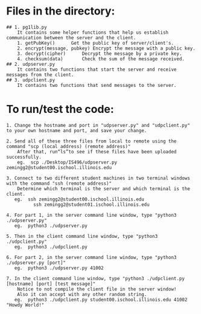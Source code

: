 # Files in the directory:

	## 1. pg1lib.py
 	    It contains some helper functions that help us establish communication between the server and the client.
		1. getPubKey()		Get the public key of server/client's.
		2. encrypt(message, pubkey)	Encrypt the message with a public key.
		3. decrypt(cipher)		Decrypt the message by a private key.
		4. checksum(data)		Check the sum of the message received.
	## 2. udpserver.py
	    It contains two functions that start the server and receive messages from the client.
	## 3. udpclient.py
	    It contains two functions that send messages to the server.

# To run/test the code:

	1. Change the hostname and port in "udpserver.py" and "udpclient.py" to your own hostname and port, and save your change.

	2. Send all of these three files from local to remote using the command "scp (local address) (remote address)"
		After that, run“ls”to see if these files have been uploaded successfully.
	    eg.  scp ./Desktop/IS496/udpserver.py zemingg2@student00.ischool.illinois.edu

 	3. Connect to two different student machines in two terminal windows with the command "ssh (remote address)"
		Determine which terminal is the server and which terminal is the client.
	   eg.  ssh zemingg2@student00.ischool.illinois.edu
	          ssh zemingg2@student01.ischool.illinois.edu

	4. For part 1, in the server command line window, type "python3 ./udpserver.py"
	   eg.  python3 ./udpserver.py

	5. Then in the client command line window, type "python3 ./udpclient.py"
	   eg.  python3 ./udpclient.py

	6. For part 2, in the server command line window, type "python3 ./udpserver.py [port]"
	   eg.  python3 ./udpserver.py 41002

	7. In the client command line window, type "python3 ./udpclient.py [hostname] [port] [test message]"
		Notice to not compile the client file in the server window! 
		Also it can accept with any other random string.
	   eg.  python3 ./udpclient.py student00.ischool.illinois.edu 41002 "Howdy World!"
